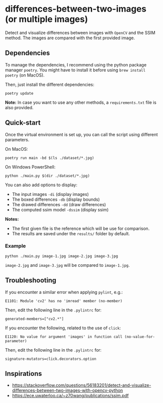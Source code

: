 # differences-between-two-images (or multiple images)
Detect and visualize differences between images with `OpenCV` and the SSIM method. The images are compared with the first provided image.

## Dependencies

To manage the dependencies, I recommend using the python package manager `poetry`. You might have to install it before using `brew install poetry` (on MacOS).

Then, just install the different dependencies:

    poetry update

**Note:** In case you want to use any other methods, a `requirements.txt` file is also provided.

## Quick-start

Once the virtual environment is set up, you can call the script using different parameters.

On MacOS:

    poetry run main -bd $(ls ./dataset/*.jpg)

On Windows PowerShell:

    python ./main.py $(dir ./dataset/*.jpg)

You can also add options to display:
- The input images `-di` (display images)
- The boxed differences `-db` (display bounds)
- The drawed differences `-dd` (draw differences)
- The computed ssim model `-dssim` (display ssim)

**Notes:**
* The first given file is the reference which will be use for comparison.
* The results are saved under the `results/` folder by default.

### Example

    python ./main.py image-1.jpg image-2.jpg image-3.jpg

`image-2.jpg` and `image-3.jpg` will be compared to `image-1.jpg`.

## Troubleshooting

If you encounter a similar error when applying `pylint`, e.g.:

    E1101: Module 'cv2' has no 'imread' member (no-member)

Then, edit the following line in the `.pylintrc` for:

    generated-members=["cv2.*"]

If you encounter the following, related to the use of `click`:

    E1120: No value for argument 'images' in function call (no-value-for-parameter)

Then, edit the following line in the `.pylintrc` for:

    signature-mutators=click.decorators.option

## Inspirations
- https://stackoverflow.com/questions/56183201/detect-and-visualize-differences-between-two-images-with-opencv-python
- https://ece.uwaterloo.ca/~z70wang/publications/ssim.pdf
